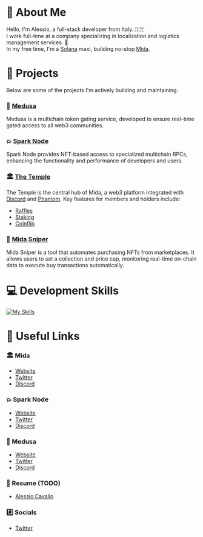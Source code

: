 # 👋 About Me
Hello, I'm Alessio, a full-stack developer from Italy. 🇮🇹  
I work full-time at a company specializing in localization and logistics management services. 🚚  
In my free time, I'm a [Solana](https://solana.com/) maxi, building no-stop [Mida](https://mida-dao.xyz/).

# 🔨 Projects
Below are some of the projects I'm actively building and maintaining.

### 🐍 [Medusa](https://www.medusauth.xyz/)
Medusa is a multichain token gating service, developed to ensure real-time gated access to all web3 communities.

### 💥 [Spark Node](https://x.com/spark_node)
Spark Node provides NFT-based access to specialized multichain RPCs, enhancing the functionality and performance of developers and users.

### 🏛️ [The Temple](https://www.temple.mida-dao.xyz/)
The Temple is the central hub of Mida, a web3 platform integrated with [Discord](https://discord.com/) and [Phantom](https://phantom.app/). Key features for members and holders include:
- [Raffles](https://www.temple.mida-dao.xyz/raffles)
- [Staking](https://www.temple.mida-dao.xyz/staking-v2)
- [Coinflip](https://www.temple.mida-dao.xyz/coinflip)

### 🎯 [Mida Sniper](https://sniper-docs.midalabs.xyz/)
Mida Sniper is a tool that automates purchasing NFTs from marketplaces. It allows users to set a collection and price cap, monitoring real-time on-chain data to execute buy transactions automatically.

# 💻 Development Skills
[![My Skills](https://skillicons.dev/icons?i=nextjs,py,ts,go,cs,dotnet,tailwind,nodejs,fastapi,docker)](https://skillicons.dev)

# 🔗 Useful Links
### 🏛️ Mida
- [Website](https://mida-dao.xyz/)
- [Twitter](https://twitter.com/Mida_DAO)
- [Discord](https://discord.com/mida-dao)

### 💥 Spark Node
- [Website](https://sparknode.midalabs.xyz/)
- [Twitter](https://x.com/spark_node)
- [Discord](https://discord.gg/sparknode)

### 🐍 Medusa
- [Website](https://www.medusauth.xyz/)
- [Twitter]([https://x.com/spark_node](https://x.com/medusa_Realm/))
- [Discord](https://discord.gg/medusa-realm)

### 📖 Resume (TODO)
- [Alessio Cavallo](https://www.alessiocavallo.me/)

### #️⃣ Socials
- [Twitter](https://twitter.com/jxadd)
